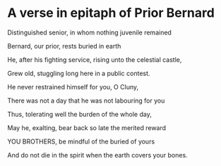 # A verse in epitaph of Prior Bernard

Distinguished senior, in whom nothing juvenile remained

Bernard, our prior, rests buried in earth

He, after his fighting service, rising unto the celestial castle,

Grew old, stuggling long here in a public contest.

He never restrained himself for you, O Cluny, 

There was not a day that he was not labouring for you 

Thus, tolerating well the burden of the whole day,

May he, exalting, bear back so late the merited reward 

YOU BROTHERS, be mindful of the buried of yours

And do not die in the spirit when the earth covers your bones. 

